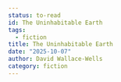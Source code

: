 ```yaml
---
status: to-read
id: The Uninhabitable Earth
tags:
  - fiction
title: The Uninhabitable Earth
date: "2025-10-07"
author: David Wallace-Wells
category: fiction
---
```

